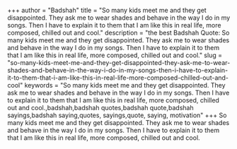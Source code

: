 +++
author = "Badshah"
title = "So many kids meet me and they get disappointed. They ask me to wear shades and behave in the way I do in my songs. Then I have to explain it to them that I am like this in real life, more composed, chilled out and cool."
description = "the best Badshah Quote: So many kids meet me and they get disappointed. They ask me to wear shades and behave in the way I do in my songs. Then I have to explain it to them that I am like this in real life, more composed, chilled out and cool."
slug = "so-many-kids-meet-me-and-they-get-disappointed-they-ask-me-to-wear-shades-and-behave-in-the-way-i-do-in-my-songs-then-i-have-to-explain-it-to-them-that-i-am-like-this-in-real-life-more-composed-chilled-out-and-cool"
keywords = "So many kids meet me and they get disappointed. They ask me to wear shades and behave in the way I do in my songs. Then I have to explain it to them that I am like this in real life, more composed, chilled out and cool.,badshah,badshah quotes,badshah quote,badshah sayings,badshah saying,quotes, sayings,quote, saying, motivation"
+++
So many kids meet me and they get disappointed. They ask me to wear shades and behave in the way I do in my songs. Then I have to explain it to them that I am like this in real life, more composed, chilled out and cool.
